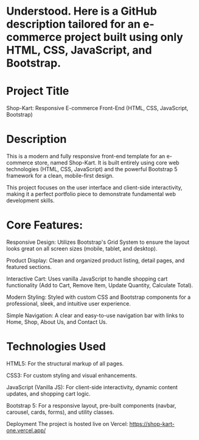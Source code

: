 # Understood. Here is a GitHub description tailored for an e-commerce project built using only HTML, CSS, JavaScript, and Bootstrap.

# Project Title
Shop-Kart: Responsive E-commerce Front-End (HTML, CSS, JavaScript, Bootstrap)

# Description
This is a modern and fully responsive front-end template for an e-commerce store, named Shop-Kart. It is built entirely using core web technologies (HTML, CSS, JavaScript) and the powerful Bootstrap 5 framework for a clean, mobile-first design.

This project focuses on the user interface and client-side interactivity, making it a perfect portfolio piece to demonstrate fundamental web development skills.

# Core Features:

Responsive Design: Utilizes Bootstrap's Grid System to ensure the layout looks great on all screen sizes (mobile, tablet, and desktop).

Product Display: Clean and organized product listing, detail pages, and featured sections.

Interactive Cart: Uses vanilla JavaScript to handle shopping cart functionality (Add to Cart, Remove Item, Update Quantity, Calculate Total).

Modern Styling: Styled with custom CSS and Bootstrap components for a professional, sleek, and intuitive user experience.

Simple Navigation: A clear and easy-to-use navigation bar with links to Home, Shop, About Us, and Contact Us.

# Technologies Used
HTML5: For the structural markup of all pages.

CSS3: For custom styling and visual enhancements.

JavaScript (Vanilla JS): For client-side interactivity, dynamic content updates, and shopping cart logic.

Bootstrap 5: For a responsive layout, pre-built components (navbar, carousel, cards, forms), and utility classes.

Deployment
The project is hosted live on Vercel:
https://shop-kart-one.vercel.app/
